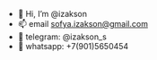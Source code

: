 - 👋 Hi, I’m @izakson
- 📫 email sofya.izakson@gmail.com
- 📱 telegram: @izakson_s
- 📱 whatsapp: +7(901)5650454

<!---
izakson/izakson is a ✨ special ✨ repository because its `README.md` (this file) appears on your GitHub profile.
You can click the Preview link to take a look at your changes.
--->

